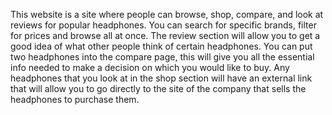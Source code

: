 This website is a site where people can browse, shop, compare, and look at reviews for popular headphones. You can search for specific brands, filter for prices and browse all at once. The review section will allow you to get a good idea of what other people think of certain headphones. You can put two headphones into the compare page, this will give you all the essential info needed to make a decision on which you would like to buy. Any headphones that you look at in the shop section will have an external link that will allow you to go directly to the site of the company that sells the headphones to purchase them.
